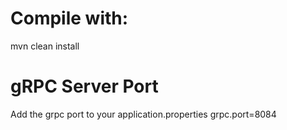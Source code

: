 # Compile with:
mvn clean install

# gRPC Server Port
Add the grpc port to your application.properties
grpc.port=8084
